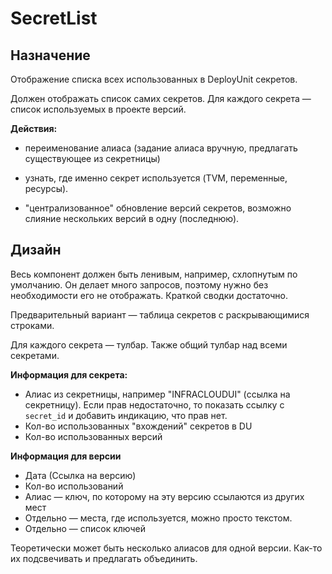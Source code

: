 # SecretList

## Назначение

Отображение списка всех использованных в DeployUnit секретов.

Должен отображать список самих секретов.
Для каждого секрета — список используемых в проекте версий.

**Действия:**

- переименование алиаса (задание алиаса вручную, предлагать существующее из секретницы)
- узнать, где именно секрет используется (TVM, переменные, ресурсы).

- "централизованное" обновление версий секретов, возможно слияние нескольких версий в одну (последнюю).

## Дизайн

Весь компонент должен быть ленивым, например, схлопнутым по умолчанию. Он делает много запросов, поэтому нужно без необходимости его не отображать. Краткой сводки достаточно.

Предварительный вариант — таблица секретов с раскрывающимися строками.

Для каждого секрета — тулбар. Также общий тулбар над всеми секретами.

**Информация для секрета:**
 - Алиас из секретницы, например "INFRACLOUDUI" (ссылка на секретницу). Если прав недостаточно, то показать ссылку с `secret_id` и добавить индикацию, что прав нет.
 - Кол-во использованных "вхождений" секретов в DU
 - Кол-во использованных версий

**Информация для версии**

 - Дата (Ссылка на версию)
 - Кол-во использований
 - Алиас — ключ, по которому на эту версию ссылаются из других мест
 - Отдельно — места, где используется, можно просто текстом.
 - Отдельно — список ключей

Теоретически может быть несколько алиасов для одной версии. Как-то их подсвечивать и предлагать объединить.

